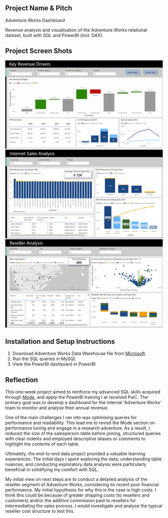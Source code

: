 ## Project Name & Pitch

Adventure Works Dashboard

Revenue analysis and visualisation of the Adventure Works relational dataset, built with SQL and PowerBI (incl. DAX).

## Project Screen Shots

![image](https://github.com/jonathanyang7/adventure_works_dashboard/blob/d74e39dd67517efd30b78623f93abf8dd516af4f/02.%20Visualisation/Key_revenue_drivers.png)
![image](https://github.com/jonathanyang7/adventure_works_dashboard/blob/d74d43670d08e65ccc8cfcfe3c7f8fa5402e936a/02.%20Visualisation/Internet_sales_analysis.png)
![image](https://github.com/jonathanyang7/adventure_works_dashboard/blob/d74d43670d08e65ccc8cfcfe3c7f8fa5402e936a/02.%20Visualisation/Reseller_analysis.png)

## Installation and Setup Instructions

1. Download Adventure Works Data Warehouse file from [Microsoft](https://learn.microsoft.com/en-us/sql/samples/adventureworks-install-configure?view=sql-server-ver16&tabs=ssms).
2. Run the SQL queries in MySQL
3. View the PowerBI dashboard in PowerBI

## Reflection

This one-week project aimed to reinforce my advanced SQL skills acquired through [Mode](https://mode.com/sql-tutorial), and apply the PowerBI training I at received PwC. The primary goal was to develop a dashboard for the internal 'Adventure Works' team to monitor and analyse their annual revenue.

One of the main challenges I ran into was optimising queries for performance and readability. This lead me to revisit the Mode section on performance tuning and engage in a research adventure. As a result, I reduced the size of the salesperson table before joining, structured queries with clear indents and employed descriptive aliases or comments to highlight the contents of each table.

Ultimately, the end-to-end data project provided a valuable learning experiences. The initial days I spent exploring the data, understanding table nuances, and conducting exploratory data analysis were particularly beneficial in solidifying my comfort with SQL.

My initial view on next steps are to conduct a detailed analysis of the reseller segment of Adventure Works, considering its recent poor financial performance. My initial hypothesis for why this is the case is high costs. I think this could be because of greater shipping costs (to resellers and customers) and/or the additive commission paid to resellers for intermediating the sales process. I would investigate and analyse the typical reseller cost structure to test this.
